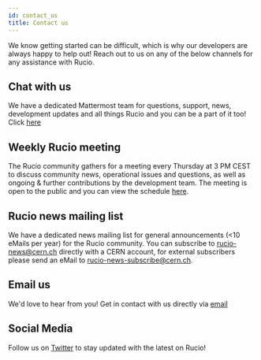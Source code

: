 ```yaml
---
id: contact_us
title: Contact us
---
```


We know getting started can be difficult, which is why
our developers are always happy to help out! Reach out
to us on any of the below channels for any assistance
with Rucio.

## Chat with us

We have a dedicated Mattermost team for questions, support, news, development
updates and all things Rucio and you can be a part of it too!
Click [here](mattermost.md)

## Weekly Rucio meeting

The Rucio community gathers for a meeting every Thursday at 3 PM CEST to discuss 
community news, operational issues and questions, as well as ongoing & further
contributions by the development team. The meeting is open to the public
and you can view the schedule [here](https://indico.cern.ch/category/10588/).

## Rucio news mailing list

We have a dedicated news mailing list for general announcements (<10 eMails per
year) for the Rucio community. You can subscribe to [rucio-news@cern.ch](https://e-groups.cern.ch/e-groups/Egroup.do?egroupId=10586148)
directly with a CERN account, for external subscribers please send an eMail
to [rucio-news-subscribe@cern.ch](mailto:rucio-news-subscribe@cern.ch?subject=Subscribe).

## Email us

We'd love to hear from you! Get in contact with us
directly via [email](mailto:rucio-contact@cern.ch)

## Social Media

Follow us on [Twitter](https://twitter.com/RucioData) to stay updated
with the latest on Rucio!
